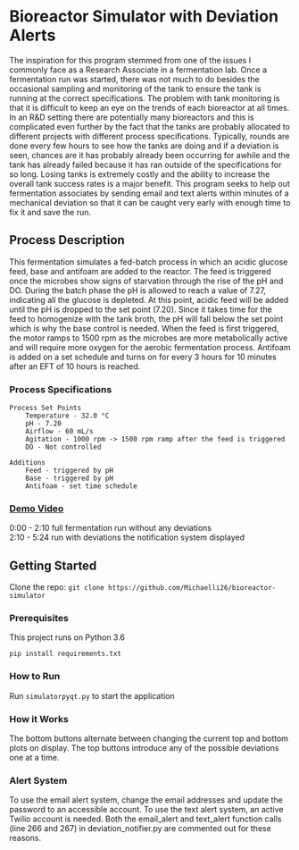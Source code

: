 # Bioreactor Simulator with Deviation Alerts

The inspiration for this program stemmed from one of the issues I commonly face as a Research Associate 
in a fermentation lab. Once a fermentation run was started, there was not much to do besides the occasional sampling and
monitoring of the tank to ensure the tank is running at the correct specifications. The problem with tank monitoring is 
that it is difficult to keep an eye on the trends of each bioreactor at all times. In an R&D setting there are potentially many
bioreactors and this is complicated even further by the fact that the tanks are probably allocated to different projects with
 different 
process specifications. Typically, rounds are done every few hours to see how the tanks are doing and if a deviation is seen, 
chances are it has probably already been occurring for awhile and the tank has already failed because it has ran
outside of the specifications for so long. Losing tanks is extremely costly and the ability to increase the overall 
tank success rates is a major benefit. This program seeks to help out fermentation associates by sending email and text 
alerts within minutes of a mechanical deviation so that it can be caught very early with enough time to fix it and save 
the run.

## Process Description
This fermentation simulates a fed-batch process in which an acidic glucose feed, base and antifoam are added to the reactor. The feed is triggered once the microbes show signs of
starvation through the rise of the pH and DO. During the batch phase the pH is allowed to reach a value of 7.27,
indicating all the glucose is depleted. At this point, acidic feed will be added until the pH is dropped
to the set point (7.20). Since it takes time for the feed to homogenize with the tank broth, the pH will fall
below the set point which is why the base control is needed. When the feed is first triggered, the motor ramps to 1500 rpm
as the microbes are more metabolically active and will require more oxygen for the aerobic fermentation process.
Antifoam is added on a set schedule and turns on for every 3 hours for 10 minutes after an EFT of 10 hours is
reached.
    
### Process Specifications

    Process Set Points
        Temperature - 32.0 °C
        pH - 7.20
        Airflow - 60 mL/s
        Agitation - 1000 rpm -> 1500 rpm ramp after the feed is triggered
        DO - Not controlled

    Additions
        Feed - triggered by pH
        Base - triggered by pH
        Antifoam - set time schedule

### [Demo Video](https://youtu.be/R_-4DszZCs4)
0:00 - 2:10 full fermentation run without any deviations  
2:10 - 5:24 run with deviations the notification system displayed

## Getting Started

Clone the repo: ```git clone https://github.com/Michaelli26/bioreactor-simulator```

### Prerequisites
This project runs on Python 3.6
```
pip install requirements.txt
```
### How to Run
Run ```simulatorpyqt.py``` to start the application

### How it Works
The bottom buttons alternate between changing the current top and bottom plots on display.
The top buttons introduce any of the possible 
deviations one at a time.

### Alert System
To use the email alert system, change the email addresses and update the password to an accessible account. To use the 
text alert system, an active Twilio account is needed. Both the email_alert and text_alert function calls 
(line 266 and 267) in deviation_notifier.py are commented out for these reasons.
